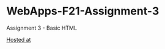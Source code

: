 # WebApps-F21-Assignment-3
Assignment 3 - Basic HTML


[Hosted at](https://44-563-webapps-f21.github.io/webapps-f21-assignment-3-SravaniGangula/)